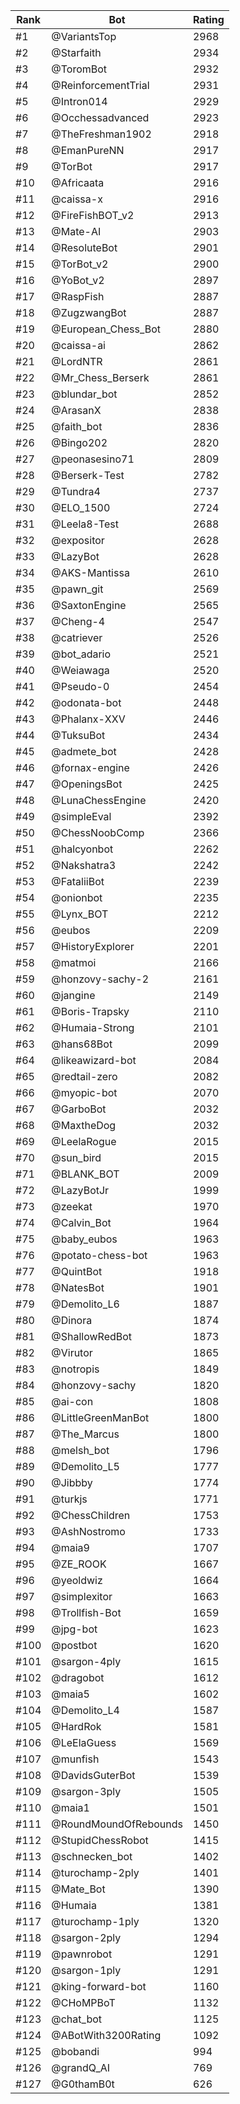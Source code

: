 Rank|Bot|Rating
---|---|---
#1|@VariantsTop|2968
#2|@Starfaith|2934
#3|@ToromBot|2932
#4|@ReinforcementTrial|2931
#5|@Intron014|2929
#6|@Occhessadvanced|2923
#7|@TheFreshman1902|2918
#8|@EmanPureNN|2917
#9|@TorBot|2917
#10|@Africaata|2916
#11|@caissa-x|2916
#12|@FireFishBOT_v2|2913
#13|@Mate-AI|2903
#14|@ResoluteBot|2901
#15|@TorBot_v2|2900
#16|@YoBot_v2|2897
#17|@RaspFish|2887
#18|@ZugzwangBot|2887
#19|@European_Chess_Bot|2880
#20|@caissa-ai|2862
#21|@LordNTR|2861
#22|@Mr_Chess_Berserk|2861
#23|@blundar_bot|2852
#24|@ArasanX|2838
#25|@faith_bot|2836
#26|@Bingo202|2820
#27|@peonasesino71|2809
#28|@Berserk-Test|2782
#29|@Tundra4|2737
#30|@ELO_1500|2724
#31|@Leela8-Test|2688
#32|@expositor|2628
#33|@LazyBot|2628
#34|@AKS-Mantissa|2610
#35|@pawn_git|2569
#36|@SaxtonEngine|2565
#37|@Cheng-4|2547
#38|@catriever|2526
#39|@bot_adario|2521
#40|@Weiawaga|2520
#41|@Pseudo-0|2454
#42|@odonata-bot|2448
#43|@Phalanx-XXV|2446
#44|@TuksuBot|2434
#45|@admete_bot|2428
#46|@fornax-engine|2426
#47|@OpeningsBot|2425
#48|@LunaChessEngine|2420
#49|@simpleEval|2392
#50|@ChessNoobComp|2366
#51|@halcyonbot|2262
#52|@Nakshatra3|2242
#53|@FataliiBot|2239
#54|@onionbot|2235
#55|@Lynx_BOT|2212
#56|@eubos|2209
#57|@HistoryExplorer|2201
#58|@matmoi|2166
#59|@honzovy-sachy-2|2161
#60|@jangine|2149
#61|@Boris-Trapsky|2110
#62|@Humaia-Strong|2101
#63|@hans68Bot|2099
#64|@likeawizard-bot|2084
#65|@redtail-zero|2082
#66|@myopic-bot|2070
#67|@GarboBot|2032
#68|@MaxtheDog|2032
#69|@LeelaRogue|2015
#70|@sun_bird|2015
#71|@BLANK_BOT|2009
#72|@LazyBotJr|1999
#73|@zeekat|1970
#74|@Calvin_Bot|1964
#75|@baby_eubos|1963
#76|@potato-chess-bot|1963
#77|@QuintBot|1918
#78|@NatesBot|1901
#79|@Demolito_L6|1887
#80|@Dinora|1874
#81|@ShallowRedBot|1873
#82|@Virutor|1865
#83|@notropis|1849
#84|@honzovy-sachy|1820
#85|@ai-con|1808
#86|@LittleGreenManBot|1800
#87|@The_Marcus|1800
#88|@melsh_bot|1796
#89|@Demolito_L5|1777
#90|@Jibbby|1774
#91|@turkjs|1771
#92|@ChessChildren|1753
#93|@AshNostromo|1733
#94|@maia9|1707
#95|@ZE_ROOK|1667
#96|@yeoldwiz|1664
#97|@simplexitor|1663
#98|@Trollfish-Bot|1659
#99|@jpg-bot|1623
#100|@postbot|1620
#101|@sargon-4ply|1615
#102|@dragobot|1612
#103|@maia5|1602
#104|@Demolito_L4|1587
#105|@HardRok|1581
#106|@LeElaGuess|1569
#107|@munfish|1543
#108|@DavidsGuterBot|1539
#109|@sargon-3ply|1505
#110|@maia1|1501
#111|@RoundMoundOfRebounds|1450
#112|@StupidChessRobot|1415
#113|@schnecken_bot|1402
#114|@turochamp-2ply|1401
#115|@Mate_Bot|1390
#116|@Humaia|1381
#117|@turochamp-1ply|1320
#118|@sargon-2ply|1294
#119|@pawnrobot|1291
#120|@sargon-1ply|1291
#121|@king-forward-bot|1160
#122|@CHoMPBoT|1132
#123|@chat_bot|1125
#124|@ABotWith3200Rating|1092
#125|@bobandi|994
#126|@grandQ_AI|769
#127|@G0thamB0t|626
